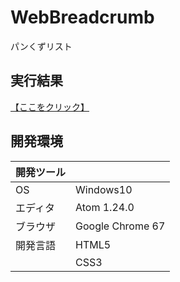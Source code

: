 # WebBreadcrumb
パンくずリスト

## 実行結果
[【ここをクリック】](https://xekid78.github.io/WebBreadcrumb/)

## 開発環境
| 開発ツール |  |
|:-|:-|
| OS | Windows10 |
| エディタ | Atom 1.24.0 |
| ブラウザ | Google Chrome 67 |
| 開発言語 | HTML5 |
| | CSS3 |
